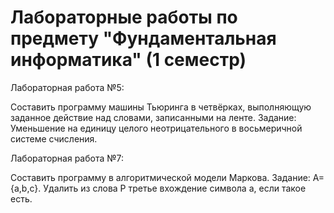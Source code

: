 # Лабораторные работы по предмету "Фундаментальная информатика" (1 семестр)

Лабораторная работа №5:

Составить программу машины Тьюринга в четвёрках, выполняющую заданное действие над словами, записанными на ленте.
Задание: Уменьшение на единицу целого неотрицательного в восьмеричной системе счисления.

Лабораторная работа №7:

Составить программу в алгоритмической модели Маркова.
Задание: A={a,b,c}. Удалить из слова P третье вхождение символа a, если такое есть.
